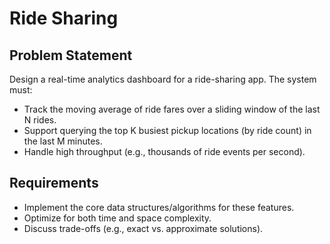 # Ride Sharing

## Problem Statement

Design a real-time analytics dashboard for a ride-sharing app. The system must:
* Track the moving average of ride fares over a sliding window of the last N rides.
* Support querying the top K busiest pickup locations (by ride count) in the last M minutes.
* Handle high throughput (e.g., thousands of ride events per second).

## Requirements

* Implement the core data structures/algorithms for these features.
* Optimize for both time and space complexity.
* Discuss trade-offs (e.g., exact vs. approximate solutions).